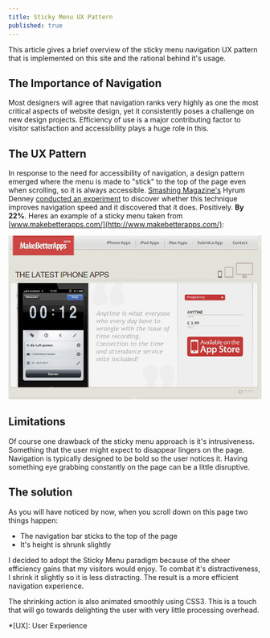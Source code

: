```yaml
---
title: Sticky Menu UX Pattern
published: true
---
```


This article gives a brief overview of the sticky menu navigation UX pattern that is implemented on this site and the rational behind it's usage.

## The Importance of Navigation

Most designers will agree that navigation ranks very highly as one the most critical  aspects of website design, yet it consistently poses a challenge on new design projects. Efficiency of use is a major contributing factor to visitor satisfaction and accessibility plays a huge role in this.

## The UX Pattern

In response to the need for accessibility of navigation, a design pattern emerged where the menu is made to "stick" to the top of the page even when scrolling, so it is always accessible. [Smashing Magazine's](http://www.smashingmagazine.com/) Hyrum Denney [conducted an experiment](http://www.smashingmagazine.com/2012/09/11/sticky-menus-are-quicker-to-navigate/) to discover whether this technique improves navigation speed and it discovered that it does. Positively. **By 22%**. Heres an example of a sticky menu taken from [www.makebetterapps.com/](http://www.makebetterapps.com/):

<img src="/images/design/sticky-menu-still.gif" data-gif-src="/images/design/sticky-menu.gif" />

## Limitations

Of course one drawback of the sticky menu approach is it's intrusiveness. Something that the user might expect to disappear lingers on the page. Navigation is typically designed to be bold so the user notices it. Having something eye grabbing constantly on the page can be a little disruptive.

## The solution

As you will have noticed by now, when you scroll down on this page two things happen:

- The navigation bar sticks to the top of the page 
- It's height is shrunk slightly

I decided to adopt the Sticky Menu paradigm because of the sheer efficiency gains that my visitors would enjoy. To combat it's distractiveness, I shrink it slightly so it is less distracting. The result is a more efficient navigation experience. 

The shrinking action is also animated smoothly using CSS3. This is a touch that will go towards delighting the user with very little processing overhead.

*[UX]: User Experience
